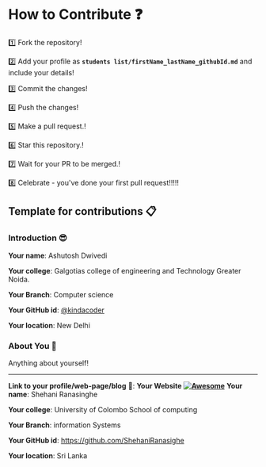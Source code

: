 # How to Contribute :question:

:one: Fork the repository!

:two: Add your profile as **`students list/firstName_lastName_githubId.md`** and include your details!

:three: Commit the changes!

:four: Push the changes!

:five: Make a pull request.!

:six: Star this repository.!

:seven: Wait for your PR to be merged.!

:eight: Celebrate - you've done your first pull request!!!!!


## Template for contributions :clipboard:

### Introduction :sunglasses:

**Your name**: Ashutosh Dwivedi

**Your college**: Galgotias college of engineering and Technology Greater Noida.

**Your Branch**: Computer science

**Your GitHub id**: [@kindacoder](https://github.com/kindacoder)

**Your location**: New Delhi

### About You :boy:

Anything about yourself!

---

**Link to your profile/web-page/blog** :link:: **Your Website**  **[![Awesome](https://awesome.re/badge.svg)](https://github.com)**
**Your name**: Shehani Ranasinghe

**Your college**: University of Colombo School of computing

**Your Branch**: information Systems

**Your GitHub id**: https://github.com/ShehaniRanasighe

**Your location**: Sri Lanka
